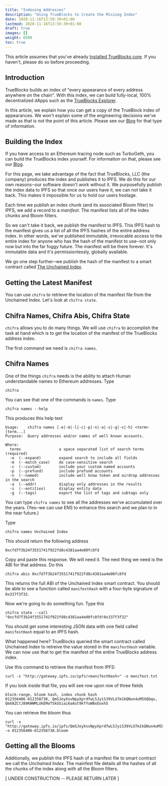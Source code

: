 ```yaml
---
title: "Indexing Addresses"
description: "Using TrueBlocks to Create the Missing Index"
date: 2020-11-16T13:59:39+01:00
lastmod: 2020-11-16T13:59:39+01:00
draft: true	
images: []
weight: 0500
toc: true
---
```


This article assumes that you've already [Installed TrueBlocks core](/docs/prologue/installing/). If you haven't, please do so before proceeding.

## Introduction

TrueBlocks builds an index of "every appearance of every address anywhere on the chain". With this index, we can build fully-local, 100% decentralized dApps such as the [TrueBlocks Explorer](https://github.com/TrueBlocks/trueblocks-explorer).

In this article, we explain how you can get a copy of the TrueBlock index of appearances. We won't explain some of the engineering decisions we've made as that is not the point of this article. Please see our [Blog](/blog/) for that type of information.

## Building the Index

If you have access to an Ethereum tracing node such as TurboGeth, you can build the TrueBlocks index yourself. For information on that, please see our [Blog](/blog/).

For this page, we take advantage of the fact that TrueBlocks, LLC (the company) produces the index and publishes it to IPFS. We do this for our own reasons─our software doesn't work without it.
We purposefully publish the index data to IPFS so that once our users have it, we can not take it back. This makes it impossible for us to hold our users hostage.

Each time we publish an index chunk (and its associated Bloom filter) to IPFS, we add a record to a _manifest_. The manifest lists all of the index chunks and Bloom filters.

So we can't take it back, we publish the manifest to IPFS. This IPFS hash to the manifest gives us a list of all the IPFS hashes of the entire address index.
In other words, we've published immutable, irrevocable access to the entire index for anyone who has the hash of the manifest to use─not only now but into the far foggy future.
The manifest will be there forever. It's immutable data and it's permissionlessly, globally available.

We go one step further─we publish the hash of the manifest to a smart contract called [The Unchained Index](http://unchainedindex.io).

## Getting the Latest Manifest

You can use `chifra` to retrieve the location of the manifest file from the Unchained Index. Let's look at `chifra state`.

## Chifra Names, Chifra Abis, Chifra State

`chifra` allows you to do many things. We will use `chifra` to accomplish the task at hand which is to get the location of the manifest of the TrueBlocks address index.

The first command we need is `chifra names`.

## Chifra Names

One of the things `chifra` needs is the ability to attach Human understandable names to Ethereum addresses. Type

```shell
chifra
```

You can see that one of the commands is `names`. Type

```shell
chifra names --help
```

This produces this help text

```shell
Usage:    chifra names [-e|-m|-l|-c|-p|-n|-a|-s|-g|-v|-h] <term> [term...]
Purpose:  Query addresses and/or names of well known accounts.

Where:
  terms                 a space separated list of search terms (required)
  -e  (--expand)        expand search to include all fields
  -m  (--match_case)    do case-sensitive search
  -c  (--custom)        include your custom named accounts
  -p  (--prefund)       include prefund accounts
  -n  (--named)         include well know token and airdrop addresses in the search
  -a  (--addr)          display only addresses in the results
  -s  (--entities)      display entity data
  -g  (--tags)          export the list of tags and subtags only
```

You can type `chifra names` to see all the addresses we've accumulated over the years. (Yes─we can use ENS to enhance this search and we plan to in the near future.)

Type

```shell
chifra names Unchained Index
```

This should return the following address

```shell
0xcfd7f3b24f3551741f922fd8c4381aa4e00fc8fd
```

Copy and paste this response. We will need it. The next thing we need is the ABI for that address. Do this

```shell
chifra abis 0xcfd7f3b24f3551741f922fd8c4381aa4e00fc8fd
```

This returns the full ABI of the Unchained Index smart contract. You should be able to see a function called `manifestHash` with a four-byte signature of `0x337f3f32`.

Now we're going to do something fun. Type this

```shell
chifra state --call "0xcfd7f3b24f3551741f922fd8c4381aa4e00fc8fd!0x337f3f32"
```

You should get some interesting JSON data with one field called `manifestHash` equal to an IPFS hash.

What happened here? TrueBlocks queried the smart contract called Unchained Index to retreive the value stored in the `manifestHash` variable. We can now use that to get the manifest of the entire TrueBlocks address index.

Use this command to retrieve the manifest from IPFS:

```shell
curl -s "http://gateway.ipfs.io/ipfs/<manifestHash>" -o manifest.txt
```

If you look inside that file, you will see row upon row of three fields

```shell
block-range, bloom hash, index chunk hash
012356406-012358738, QmSJeyXsvNpyXprdfwL5JyiS39VLU7m1kQNun4uM5XQbqu, QmXAZCtJ89KWWMLUkEMoTSkGSiai6aAut9kfYuWBxEoxhS
```

You can retrieve the bloom thus

```shell
curl -s "http://gateway.ipfs.io/ipfs/QmSJeyXsvNpyXprdfwL5JyiS39VLU7m1kQNun4uM5XQbqu" -o 012356406-012358738.bloom
```

## Getting all the Blooms

Additionally, we publish the IPFS hash of a manifest file to smart contract we call the _Unchained Index._ The mainfest file details all the hashes of all the chunks of the index along with all the Bloom filters.

[ UNDER CONSTRUCTION -- PLEASE RETURN LATER ]
